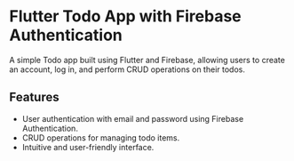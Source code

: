 # Flutter Todo App with Firebase Authentication

A simple Todo app built using Flutter and Firebase, allowing users to create an account, log in, and perform CRUD operations on their todos.

## Features

- User authentication with email and password using Firebase Authentication.
- CRUD operations for managing todo items.
- Intuitive and user-friendly interface.
